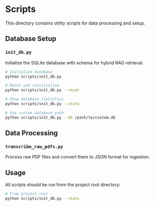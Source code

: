 # Scripts

This directory contains utility scripts for data processing and setup.

## Database Setup

### `init_db.py`
Initialize the SQLite database with schema for hybrid RAG retrieval.

```bash
# Initialize database
python scripts/init_db.py

# Reset and reinitialize
python scripts/init_db.py --reset

# Show database statistics
python scripts/init_db.py --stats

# Use custom database path
python scripts/init_db.py --db /path/to/custom.db
```

## Data Processing

### `transcribe_raw_pdfs.py`
Process raw PDF files and convert them to JSON format for ingestion.

## Usage

All scripts should be run from the project root directory:

```bash
# From project root
python scripts/init_db.py --stats
```
